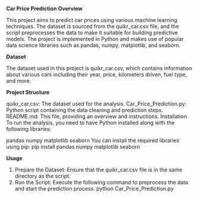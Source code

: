 **Car Price Prediction**
**Overview**

This project aims to predict car prices using various machine learning techniques. The dataset is sourced from the quikr_car.csv file, and the script preprocesses the data to make it suitable for building predictive models. The project is implemented in Python and makes use of popular data science libraries such as pandas, numpy, matplotlib, and seaborn.

**Dataset**

The dataset used in this project is quikr_car.csv, which contains information about various cars including their year, price, kilometers driven, fuel type, and more.

**Project Structure**

quikr_car.csv: The dataset used for the analysis.
Car_Price_Prediction.py: Python script containing the data cleaning and prediction steps.
README.md: This file, providing an overview and instructions.
Installation
To run the analysis, you need to have Python installed along with the following libraries:

pandas
numpy
matplotlib
seaborn
You can install the required libraries using pip:
pip install pandas numpy matplotlib seaborn

**Usage**

1. Prepare the Dataset: Ensure that the quikr_car.csv file is in the same directory as the script.
2. Run the Script: Execute the following command to preprocess the data and start the prediction process.
python Car_Price_Prediction.py
